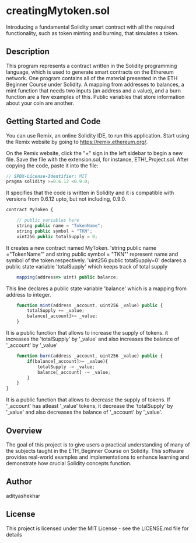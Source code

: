 # creatingMytoken.sol

Introducing a fundamental Solidity smart contract with all the required functionality, such as token minting and burning, that simulates a token.


## Description

This program represents a contract written in the Solidity programming language, which is used to generate smart contracts on the Ethereum network. One program contains all of the material presented in the ETH Beginner Course under Solidity. A mapping from addresses to balances, a mint function that needs two inputs (an address and a value), and a burn function are a few examples of this. Public variables that store information about your coin are another.



## Getting Started and Code

You can use Remix, an online Solidity IDE, to run this application. Start using the Remix website by going to https://remix.ethereum.org/.

On the Remix website, click the "+" sign in the left sidebar to begin a new file. Save the file with the extension.sol, for instance, ETH!_Project.sol. After copying the code, paste it into the file:

```javascript
// SPDX-License-Identifier: MIT
pragma solidity >=0.6.12 <0.9.0;
```
It specifies that the code is written in Solidity and it is compatible with versions from 0.6.12 upto, but not including, 0.9.0.

```javascript
contract MyToken {

    // public variables here
    string public name = "TokenName";
    string public symbol = "TKN";
    uint256 public totalSupply = 0;
```
It creates a new contract named MyToken. 'string public name ="TokenName"' and string public symbol = "TKN"' represent name and symbol of the token respectively. 'uint256 public totalSupply=0' declares a public state variable 'totalSupply' which keeps track of total supply

```javascript
    mapping(address=> uint) public balance;
```
This line declares a public state variable 'balance' which is a mapping from address to integer.

```javascript
    function mint(address _account, uint256 _value) public {
        totalSupply += _value;
        balance[_account]+= _value;
    }
```
It is a public function that allows to increase the supply of tokens.  it increases the 'totalSupply' by '_value' and also increases the balance of '_account' by '_value'

```javascript
    function burn(address _account, uint256 _value) public {
        if(balance[_account]>= _value){
            totalSupply -= _value;
            balance[_account] -= _value;
        }
    }
}
```
It is a public function that allows to decrease the supply of tokens. If '_account' has atleast '_value' tokens, it decrease the 'totalSupply' by '_value' and also decreases the balance of '_account' by '_value'.

## Overview

The goal of this project is to give users a practical understanding of many of the subjects taught in the ETH_Beginner Course on Solidity. This software provides real-world examples and implementations to enhance learning and demonstrate how crucial Solidity concepts function.

## Author
adityashekhar

## License 
This project is licensed under the MIT License - see the LICENSE.md file for details
